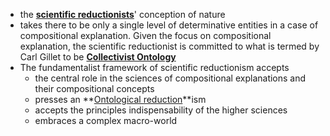 - the **[scientific reductionists](../notes/scientific_reductionists)**' conception of nature
- takes there to be only a single level of determinative entities in a case of compositional explanation. Given the focus on compositional explanation, the scientific reductionist is committed to what is termed by Carl Gillet to be **[Collectivist Ontology](../notes/Collectivist_Ontology)**
- The fundamentalist framework of scientific reductionism accepts
	- the central role in the sciences of compositional explanations and their compositional concepts
	- presses an **[Ontological reduction](../notes/Ontological_reduction)**ism
	- accepts the principles indispensability of the higher sciences
	- embraces a complex macro-world 